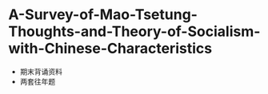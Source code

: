 # A-Survey-of-Mao-Tsetung-Thoughts-and-Theory-of-Socialism-with-Chinese-Characteristics
- 期末背诵资料
- 两套往年题

